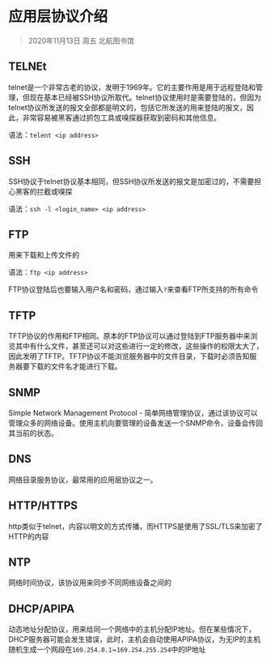 # 应用层协议介绍

> 2020年11月13日 周五  北航图书馆

## TELNEt

telnet是一个非常古老的协议，发明于1969年。它的主要作用是用于远程登陆和管理，但现在基本已经被SSH协议所取代。telnet协议使用时是需要登陆的，但因为telnet协议所发送的报文全部都是明文的，包括它所发送的用来登陆的报文，因此，非常容易被黑客通过抓包工具或嗅探器获取到密码和其他信息。

语法：`telent <ip address>`

## SSH

SSH协议于telnet协议基本相同，但SSH协议所发送的报文是加密过的，不需要担心黑客的拦截或嗅探

语法：`ssh -l <login_name> <ip address>`

## FTP

用来下载和上传文件的

语法：`ftp <ip address>`

FTP协议登陆后也要输入用户名和密码，通过输入`?`来查看FTP所支持的所有命令

## TFTP

TFTP协议的作用和FTP相同。原本的FTP协议可以通过登陆到FTP服务器中来浏览其中有什么文件，甚至还可以对这些进行一定的修改，这些操作的权限太大了，因此发明了TFTP。TFTP协议不能浏览服务器中的文件目录，下载时必须告知服务器要下载的文件名才能进行下载。

## SNMP

Simple Network Management Protocol - 简单网络管理协议，通过该协议可以管理众多的网络设备。使用主机向要管理的设备发送一个SNMP命令，设备会传回其当前的状态。

## DNS

网络目录服务协议，最常用的应用层协议之一。

## HTTP/HTTPS

http类似于telnet，内容以明文的方式传播，而HTTPS是使用了SSL/TLS来加密了HTTP的内容

## NTP

网络时间协议，该协议用来同步不同网络设备之间的

## DHCP/APIPA

动态地址分配协议，用来给同一个网络中的主机分配IP地址。但在某些情况下，DHCP服务器可能会发生错误，此时，主机会自动使用APIPA协议，为无IP的主机随机生成一个网段在`169.254.0.1`~`169.254.255.254`中的IP地址